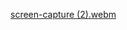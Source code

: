 [screen-capture (2).webm](https://user-images.githubusercontent.com/122512807/230280551-3dcf3ebc-c680-44bd-949b-9417e1028d51.webm)
